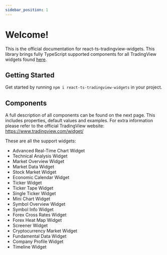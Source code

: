 ```yaml
---
sidebar_position: 1
---
```


# Welcome!

This is the official documentation for react-ts-tradingview-widgets. This library brings fully TypeScript supported components for all TradingView widgets found [here](https://www.tradingview.com/widget/).

## Getting Started

Get started by running `npm i react-ts-tradingview-widgets` in your project.

## Components

A full description of all components can be found on the next page. This includes properties, default values and examples. For extra information please refer to the official TradingView website: https://www.tradingview.com/widget/

These are all the support widgets:

- Advanced Real-Time Chart Widget
- Technical Analysis Widget
- Market Overview Widget
- Market Data Widget
- Stock Market Widget
- Economic Calendar Widget
- Ticker Widget
- Ticker Tape Widget
- Single Ticker Widget
- Mini Chart Widget
- Symbol Overview Widget
- Symbol Info Widget
- Forex Cross Rates Widget
- Forex Heat Map Widget
- Screener Widget
- Cryptocurrency Market Widget
- Fundamental Data Widget
- Company Profile Widget
- Timeline Widget

